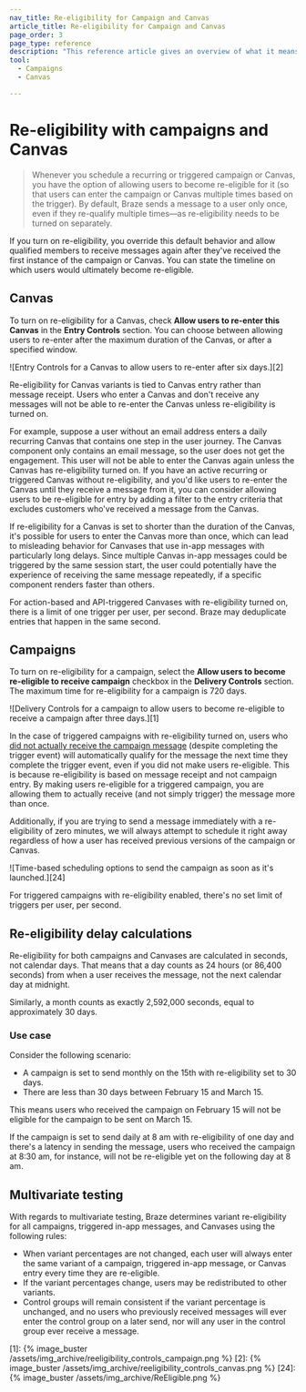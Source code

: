 ```yaml
---
nav_title: Re-eligibility for Campaign and Canvas
article_title: Re-eligibility for Campaign and Canvas
page_order: 3
page_type: reference
description: "This reference article gives an overview of what it means to allow users to become re-eligible to receive or re-enter a campaign or Canvas."
tool:
  - Campaigns
  - Canvas

---
```


# Re-eligibility with campaigns and Canvas

> Whenever you schedule a recurring or triggered campaign or Canvas, you have the option of allowing users to become re-eligible for it (so that users can enter the campaign or Canvas multiple times based on the trigger). By default, Braze sends a message to a user only once, even if they re-qualify multiple times—as re-eligibility needs to be turned on separately. 

If you turn on re-eligibility, you override this default behavior and allow qualified members to receive messages again after they've received the first instance of the campaign or Canvas. You can state the timeline on which users would ultimately become re-eligible.

## Canvas

To turn on re-eligibility for a Canvas, check **Allow users to re-enter this Canvas** in the **Entry Controls** section. You can choose between allowing users to re-enter after the maximum duration of the Canvas, or after a specified window.

![Entry Controls for a Canvas to allow users to re-enter after six days.][2]

Re-eligibility for Canvas variants is tied to Canvas entry rather than message receipt. Users who enter a Canvas and don't receive any messages will not be able to re-enter the Canvas unless re-eligibility is turned on. 

For example, suppose a user without an email address enters a daily recurring Canvas that contains one step in the user journey. The Canvas component only contains an email message, so the user does not get the engagement. This user will not be able to enter the Canvas again unless the Canvas has re-eligibility turned on. If you have an active recurring or triggered Canvas without re-eligibility, and you'd like users to re-enter the Canvas until they receive a message from it, you can consider allowing users to be re-eligible for entry by adding a filter to the entry criteria that excludes customers who've received a message from the Canvas.

If re-eligibility for a Canvas is set to shorter than the duration of the Canvas, it's possible for users to enter the Canvas more than once, which can lead to misleading behavior for Canvases that use in-app messages with particularly long delays. Since multiple Canvas in-app messages could be triggered by the same session start, the user could potentially have the experience of receiving the same message repeatedly, if a specific component renders faster than others.

For action-based and API-triggered Canvases with re-eligibility turned on, there is a limit of one trigger per user, per second. Braze may deduplicate entries that happen in the same second.

## Campaigns

To turn on re-eligibility for a campaign, select the **Allow users to become re-eligible to receive campaign** checkbox in the **Delivery Controls** section. The maximum time for re-eligibility for a campaign is 720 days.

![Delivery Controls for a campaign to allow users to become re-eligible to receive a campaign after three days.][1]

In the case of triggered campaigns with re-eligibility turned on, users who [did not actually receive the campaign message]({{site.baseurl}}/user_guide/engagement_tools/campaigns/scheduling_and_organizing/delivery_types/triggered_delivery/#why-did-a-user-not-receive-my-triggered-campaign) (despite completing the trigger event) will automatically qualify for the message the next time they complete the trigger event, even if you did not make users re-eligible. This is because re-eligibility is based on message receipt and not campaign entry. By making users re-eligible for a triggered campaign, you are allowing them to actually receive (and not simply trigger) the message more than once.

Additionally, if you are trying to send a message immediately with a re-eligibility of zero minutes, we will always attempt to schedule it right away regardless of how a user has received previous versions of the campaign or Canvas.

![Time-based scheduling options to send the campaign as soon as it's launched.][24]

For triggered campaigns with re-eligibility enabled, there's no set limit of triggers per user, per second.

## Re-eligibility delay calculations

Re-eligibility for both campaigns and Canvases are calculated in seconds, not calendar days. That means that a day counts as 24 hours (or 86,400 seconds) from when a user receives the message, not the next calendar day at midnight.

Similarly, a month counts as exactly 2,592,000 seconds, equal to approximately 30 days.

### Use case

Consider the following scenario:
* A campaign is set to send monthly on the 15th with re-eligibility set to 30 days.
* There are less than 30 days between February 15 and March 15. 

This means users who received the campaign on February 15 will not be eligible for the campaign to be sent on March 15.

If the campaign is set to send daily at 8 am with re-eligibility of one day and there's a latency in sending the message, users who received the campaign at 8:30 am, for instance, will not be re-eligible yet on the following day at 8 am.

## Multivariate testing

With regards to multivariate testing, Braze determines variant re-eligibility for all campaigns, triggered in-app messages, and Canvases using the following rules:

- When variant percentages are not changed, each user will always enter the same variant of a campaign, triggered in-app message, or Canvas entry every time they are re-eligible.
- If the variant percentages change, users may be redistributed to other variants.
- Control groups will remain consistent if the variant percentage is unchanged, and no users who previously received messages will ever enter the control group on a later send, nor will any user in the control group ever receive a message.

[1]: {% image_buster /assets/img_archive/reeligibility_controls_campaign.png %}
[2]: {% image_buster /assets/img_archive/reeligibility_controls_canvas.png %}
[24]: {% image_buster /assets/img_archive/ReEligible.png %}
